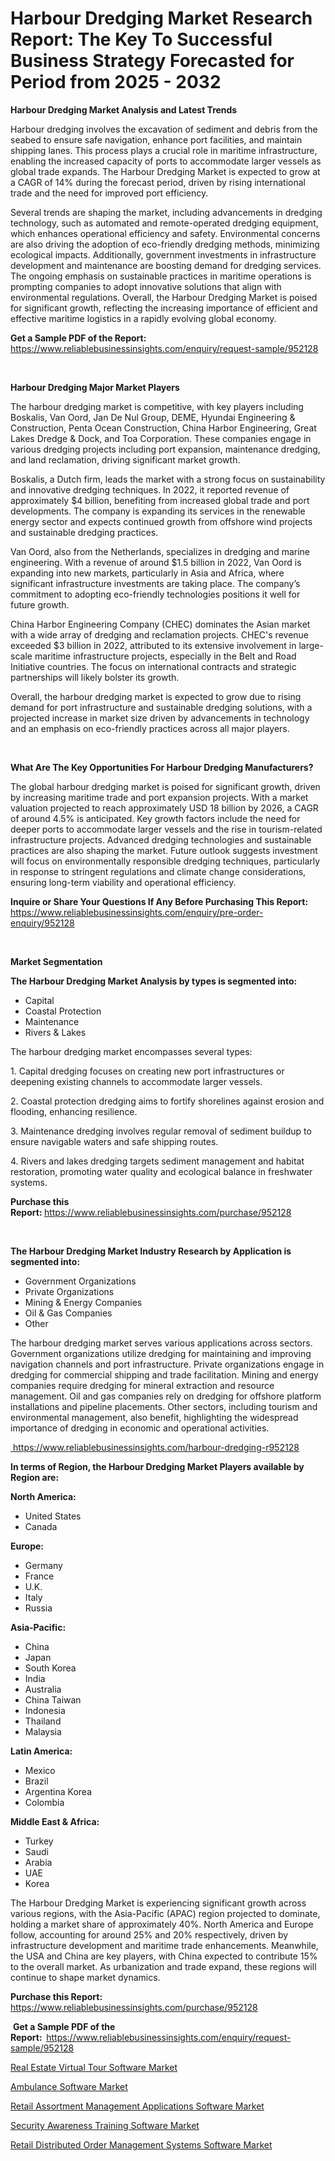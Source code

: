 <p><h1>Harbour Dredging Market Research Report: The Key To Successful Business Strategy Forecasted for Period from 2025 - 2032</h1></p><p><strong>Harbour Dredging Market Analysis and Latest Trends</strong></p>
<p><p>Harbour dredging involves the excavation of sediment and debris from the seabed to ensure safe navigation, enhance port facilities, and maintain shipping lanes. This process plays a crucial role in maritime infrastructure, enabling the increased capacity of ports to accommodate larger vessels as global trade expands. The Harbour Dredging Market is expected to grow at a CAGR of 14% during the forecast period, driven by rising international trade and the need for improved port efficiency. </p><p>Several trends are shaping the market, including advancements in dredging technology, such as automated and remote-operated dredging equipment, which enhances operational efficiency and safety. Environmental concerns are also driving the adoption of eco-friendly dredging methods, minimizing ecological impacts. Additionally, government investments in infrastructure development and maintenance are boosting demand for dredging services. The ongoing emphasis on sustainable practices in maritime operations is prompting companies to adopt innovative solutions that align with environmental regulations. Overall, the Harbour Dredging Market is poised for significant growth, reflecting the increasing importance of efficient and effective maritime logistics in a rapidly evolving global economy.</p></p>
<p><strong>Get a Sample PDF of the Report:&nbsp;</strong> <a href="https://www.reliablebusinessinsights.com/enquiry/request-sample/952128?utm_campaign=113&utm_medium=2&utm_source=Github&utm_content=ia&utm_term=06032025&utm_id=harbour-dredging">https://www.reliablebusinessinsights.com/enquiry/request-sample/952128</a></p>
<p>&nbsp;</p>
<p><strong>Harbour Dredging Major Market Players</strong></p>
<p><p>The harbour dredging market is competitive, with key players including Boskalis, Van Oord, Jan De Nul Group, DEME, Hyundai Engineering & Construction, Penta Ocean Construction, China Harbor Engineering, Great Lakes Dredge & Dock, and Toa Corporation. These companies engage in various dredging projects including port expansion, maintenance dredging, and land reclamation, driving significant market growth.</p><p>Boskalis, a Dutch firm, leads the market with a strong focus on sustainability and innovative dredging techniques. In 2022, it reported revenue of approximately $4 billion, benefiting from increased global trade and port developments. The company is expanding its services in the renewable energy sector and expects continued growth from offshore wind projects and sustainable dredging practices.</p><p>Van Oord, also from the Netherlands, specializes in dredging and marine engineering. With a revenue of around $1.5 billion in 2022, Van Oord is expanding into new markets, particularly in Asia and Africa, where significant infrastructure investments are taking place. The company’s commitment to adopting eco-friendly technologies positions it well for future growth.</p><p>China Harbor Engineering Company (CHEC) dominates the Asian market with a wide array of dredging and reclamation projects. CHEC's revenue exceeded $3 billion in 2022, attributed to its extensive involvement in large-scale maritime infrastructure projects, especially in the Belt and Road Initiative countries. The focus on international contracts and strategic partnerships will likely bolster its growth.</p><p>Overall, the harbour dredging market is expected to grow due to rising demand for port infrastructure and sustainable dredging solutions, with a projected increase in market size driven by advancements in technology and an emphasis on eco-friendly practices across all major players.</p></p>
<p>&nbsp;</p>
<p><strong>What Are The Key Opportunities For Harbour Dredging Manufacturers?</strong></p>
<p><p>The global harbour dredging market is poised for significant growth, driven by increasing maritime trade and port expansion projects. With a market valuation projected to reach approximately USD 18 billion by 2026, a CAGR of around 4.5% is anticipated. Key growth factors include the need for deeper ports to accommodate larger vessels and the rise in tourism-related infrastructure projects. Advanced dredging technologies and sustainable practices are also shaping the market. Future outlook suggests investment will focus on environmentally responsible dredging techniques, particularly in response to stringent regulations and climate change considerations, ensuring long-term viability and operational efficiency.</p></p>
<p><strong>Inquire or Share Your Questions If Any Before Purchasing This Report:</strong> <a href="https://www.reliablebusinessinsights.com/enquiry/pre-order-enquiry/952128?utm_campaign=113&utm_medium=2&utm_source=Github&utm_content=ia&utm_term=06032025&utm_id=harbour-dredging">https://www.reliablebusinessinsights.com/enquiry/pre-order-enquiry/952128</a></p>
<p>&nbsp;</p>
<p><strong>Market Segmentation</strong></p>
<p><strong>The Harbour Dredging Market Analysis by types is segmented into:</strong></p>
<p><ul><li>Capital</li><li>Coastal Protection</li><li>Maintenance</li><li>Rivers & Lakes</li></ul></p>
<p><p>The harbour dredging market encompasses several types: </p><p>1. Capital dredging focuses on creating new port infrastructures or deepening existing channels to accommodate larger vessels. </p><p>2. Coastal protection dredging aims to fortify shorelines against erosion and flooding, enhancing resilience. </p><p>3. Maintenance dredging involves regular removal of sediment buildup to ensure navigable waters and safe shipping routes. </p><p>4. Rivers and lakes dredging targets sediment management and habitat restoration, promoting water quality and ecological balance in freshwater systems.</p></p>
<p><strong>Purchase this Report:&nbsp;</strong><a href="https://www.reliablebusinessinsights.com/purchase/952128?utm_campaign=113&utm_medium=2&utm_source=Github&utm_content=ia&utm_term=06032025&utm_id=harbour-dredging">https://www.reliablebusinessinsights.com/purchase/952128</a></p>
<p>&nbsp;</p>
<p><strong>The Harbour Dredging Market Industry Research by Application is segmented into:</strong></p>
<p><ul><li>Government Organizations</li><li>Private Organizations</li><li>Mining & Energy Companies</li><li>Oil & Gas Companies</li><li>Other</li></ul></p>
<p><p>The harbour dredging market serves various applications across sectors. Government organizations utilize dredging for maintaining and improving navigation channels and port infrastructure. Private organizations engage in dredging for commercial shipping and trade facilitation. Mining and energy companies require dredging for mineral extraction and resource management. Oil and gas companies rely on dredging for offshore platform installations and pipeline placements. Other sectors, including tourism and environmental management, also benefit, highlighting the widespread importance of dredging in economic and operational activities.</p></p>
<p><a href="https://www.reliablebusinessinsights.com/harbour-dredging-r952128?utm_campaign=113&utm_medium=2&utm_source=Github&utm_content=ia&utm_term=06032025&utm_id=harbour-dredging">&nbsp;https://www.reliablebusinessinsights.com/harbour-dredging-r952128</a></p>
<p><strong>In terms of Region, the Harbour Dredging Market Players available by Region are:</strong></p>
<p>
    <p> <strong> North America: </strong>
        <ul>
            <li>United States</li>
            <li>Canada</li>
        </ul>
        </p> 
    <p> <strong> Europe: </strong>
        <ul>
            <li>Germany</li>
            <li>France</li>
            <li>U.K.</li>
            <li>Italy</li>
            <li>Russia</li>
        </ul>
        </p> 
    <p> <strong> Asia-Pacific: </strong>
        <ul>
            <li>China</li>
            <li>Japan</li>
            <li>South Korea</li>
            <li>India</li>
            <li>Australia</li>
            <li>China Taiwan</li>
            <li>Indonesia</li>
            <li>Thailand</li>
            <li>Malaysia</li>
        </ul>
        </p> 
    <p> <strong> Latin America: </strong>
        <ul>
            <li>Mexico</li>
            <li>Brazil</li>
            <li>Argentina Korea</li>
            <li>Colombia</li>
        </ul>
        </p> 
    <p> <strong> Middle East & Africa: </strong>
        <ul>
            <li>Turkey</li>
            <li>Saudi</li>
            <li>Arabia</li>
            <li>UAE</li>
            <li>Korea</li>
        </ul>
    </p>
    </p>
<p><p>The Harbour Dredging Market is experiencing significant growth across various regions, with the Asia-Pacific (APAC) region projected to dominate, holding a market share of approximately 40%. North America and Europe follow, accounting for around 25% and 20% respectively, driven by infrastructure development and maritime trade enhancements. Meanwhile, the USA and China are key players, with China expected to contribute 15% to the overall market. As urbanization and trade expand, these regions will continue to shape market dynamics.</p></p>
<p><strong>Purchase this Report: </strong><a href="https://www.reliablebusinessinsights.com/purchase/952128?utm_campaign=113&utm_medium=2&utm_source=Github&utm_content=ia&utm_term=06032025&utm_id=harbour-dredging">https://www.reliablebusinessinsights.com/purchase/952128</a></p>
<p>&nbsp;<strong>Get a Sample PDF of the Report:&nbsp;&nbsp;</strong><a href="https://www.reliablebusinessinsights.com/enquiry/request-sample/952128?utm_campaign=113&utm_medium=2&utm_source=Github&utm_content=ia&utm_term=06032025&utm_id=harbour-dredging">https://www.reliablebusinessinsights.com/enquiry/request-sample/952128</a></p>
<p><strong></strong></p>
<p><p><a href="https://github.com/hervedeidadw/Market-Research-Report-List-1/blob/main/real-estate-virtual-tour-software-market.md?utm_campaign=113&utm_medium=2&utm_source=Github&utm_content=ia&utm_term=06032025&utm_id=harbour-dredging">Real Estate Virtual Tour Software Market</a></p><p><a href="https://github.com/sukeldrage0g/Market-Research-Report-List-1/blob/main/ambulance-software-market.md?utm_campaign=113&utm_medium=2&utm_source=Github&utm_content=ia&utm_term=06032025&utm_id=harbour-dredging">Ambulance Software Market</a></p><p><a href="https://github.com/okornevonywx/Market-Research-Report-List-1/blob/main/retail-assortment-management-applications-software-market.md?utm_campaign=113&utm_medium=2&utm_source=Github&utm_content=ia&utm_term=06032025&utm_id=harbour-dredging">Retail Assortment Management Applications Software Market</a></p><p><a href="https://github.com/duzcupetriv/Market-Research-Report-List-1/blob/main/security-awareness-training-software-market.md?utm_campaign=113&utm_medium=2&utm_source=Github&utm_content=ia&utm_term=06032025&utm_id=harbour-dredging">Security Awareness Training Software Market</a></p><p><a href="https://github.com/nwogudimouix/Market-Research-Report-List-1/blob/main/retail-distributed-order-management-systems-software-market.md?utm_campaign=113&utm_medium=2&utm_source=Github&utm_content=ia&utm_term=06032025&utm_id=harbour-dredging">Retail Distributed Order Management Systems Software Market</a></p></p>